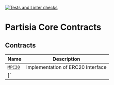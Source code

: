 [![Tests and Linter checks](https://github.com/partisiablockchainapplications/CoreContracts/actions/workflows/basic.yml/badge.svg)](https://github.com/partisiablockchainapplications/CoreContracts/actions/workflows/basic.yml)

# Partisia Core Contracts

## Contracts

| Name                                                   | Description                                                               |
| ------------------------------------------------------ | ------------------------------------------------------------------------- |
| [`MPC20`](contracts/mpc20/)                            | Implementation of ERC20 Interface                                         |
| [`